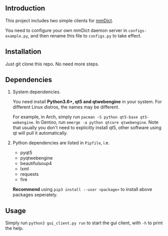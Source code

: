 ## Introduction
This project includes two simple clients for [mmDict](https://github.com/zypangpang/mmdict_daemon).

You need to configure your own mmDict daemon server in `configs-example.py`, and then rename this file to `configs.py` to take effect.

## Installation
Just git clone this repo. No need more steps.

## Dependencies
1. System dependencies.

    You need install **Python3.6+, qt5 and qtwebengine** in your system. For different Linux distros, the names may be different.
    
    For example, in Arch, simply run `pacman -S python qt5-base qt5-webengine`. 
    In Gentoo, run `emerge -a python qtcore qtwebengine`.
    Note that usually you don't need to explicitly install qt5, other software using qt will pull it automatically.

2. Python dependencies are listed in `Pipfile`, i.e.
    * pyqt5 
    * pyqtwebengine 
    * beautifulsoup4 
    * lxml 
    * requests
    * fire
    
   **Recommend** using `pip3 install --user <package>` to install above packages seperately.

## Usage
Simply run `python3 gui_client.py run` to start the gui client, with `-h` to print the help.

